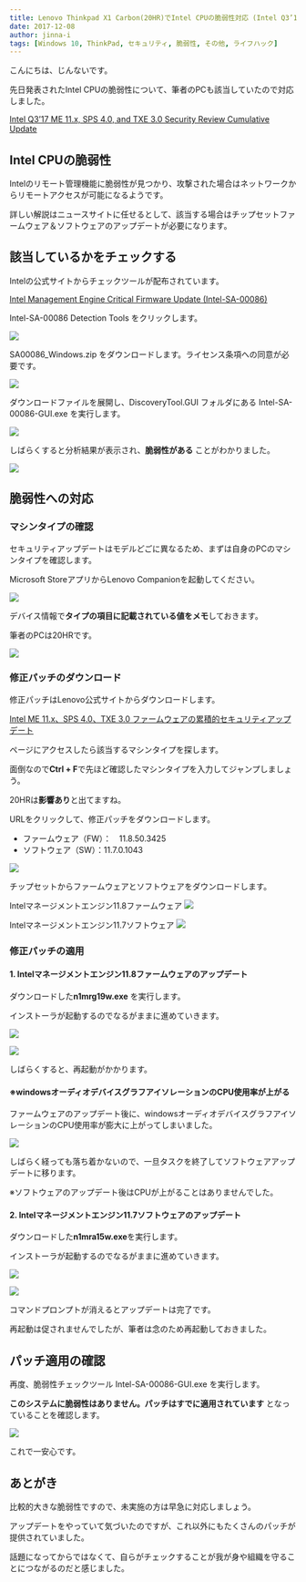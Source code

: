 ```yaml
---
title: Lenovo Thinkpad X1 Carbon(20HR)でIntel CPUの脆弱性対応 (Intel Q3’17 ME 11.x, SPS 4.0, and TXE 3.0 Security Review Cumulative Update)
date: 2017-12-08
author: jinna-i
tags: [Windows 10, ThinkPad, セキュリティ, 脆弱性, その他, ライフハック]
---
```


こんにちは、じんないです。

先日発表されたIntel CPUの脆弱性について、筆者のPCも該当していたので対応しました。

[Intel Q3’17 ME 11.x, SPS 4.0, and TXE 3.0 Security Review Cumulative Update](https://security-center.intel.com/advisory.aspx?intelid=INTEL-SA-00086&languageid=en-fr)

## Intel CPUの脆弱性

Intelのリモート管理機能に脆弱性が見つかり、攻撃された場合はネットワークからリモートアクセスが可能になるようです。

詳しい解説はニュースサイトに任せるとして、該当する場合はチップセットファームウェア＆ソフトウェアのアップデートが必要になります。

## 該当しているかをチェックする

Intelの公式サイトからチェックツールが配布されています。

[Intel Management Engine Critical Firmware Update (Intel-SA-00086)](https://www.intel.com/content/www/us/en/support/articles/000025619/software.html)

Intel-SA-00086 Detection Tools をクリックします。

![](images/handle-vulnerability-of-intel-for-thinkpad-x1-carbon-1.png)

SA00086_Windows.zip をダウンロードします。ライセンス条項への同意が必要です。

![](images/handle-vulnerability-of-intel-for-thinkpad-x1-carbon-2.png)

ダウンロードファイルを展開し、DiscoveryTool.GUI フォルダにある Intel-SA-00086-GUI.exe を実行します。

![](images/handle-vulnerability-of-intel-for-thinkpad-x1-carbon-3.png)

しばらくすると分析結果が表示され、**脆弱性がある** ことがわかりました。

![](images/handle-vulnerability-of-intel-for-thinkpad-x1-carbon-4.png)

## 脆弱性への対応

### マシンタイプの確認

セキュリティアップデートはモデルどごに異なるため、まずは自身のPCのマシンタイプを確認します。

Microsoft StoreアプリからLenovo Companionを起動してください。

![](images/handle-vulnerability-of-intel-for-thinkpad-x1-carbon-5.png)

デバイス情報で**タイプの項目に記載されている値をメモ**しておきます。

筆者のPCは20HRです。

![](images/handle-vulnerability-of-intel-for-thinkpad-x1-carbon-6.png)

### 修正パッチのダウンロード

修正パッチはLenovo公式サイトからダウンロードします。

[Intel ME 11.x、SPS 4.0、TXE 3.0 ファームウェアの累積的セキュリティアップデート](https://support.lenovo.com/jp/ja/product_security/len-17297)

ページにアクセスしたら該当するマシンタイプを探します。

面倒なので**Ctrl + F**で先ほど確認したマシンタイプを入力してジャンプしましょう。

20HRは**影響あり**と出てますね。

URLをクリックして、修正パッチをダウンロードします。

* ファームウェア（FW）：　11.8.50.3425
* ソフトウェア（SW）：11.7.0.1043

![](images/handle-vulnerability-of-intel-for-thinkpad-x1-carbon-7.png)

チップセットからファームウェアとソフトウェアをダウンロードします。

Intelマネージメントエンジン11.8ファームウェア
![](images/handle-vulnerability-of-intel-for-thinkpad-x1-carbon-8.png)

Intelマネージメントエンジン11.7ソフトウェア
![](images/handle-vulnerability-of-intel-for-thinkpad-x1-carbon-9.png)

### 修正パッチの適用

#### 1. Intelマネージメントエンジン11.8ファームウェアのアップデート

ダウンロードした**n1mrg19w.exe** を実行します。

インストーラが起動するのでなるがままに進めていきます。

![](images/handle-vulnerability-of-intel-for-thinkpad-x1-carbon-10.png)

![](images/handle-vulnerability-of-intel-for-thinkpad-x1-carbon-11.png)

しばらくすると、再起動がかかります。

#### ※windowsオーディオデバイスグラフアイソレーションのCPU使用率が上がる

ファームウェアのアップデート後に、windowsオーディオデバイスグラフアイソレーションのCPU使用率が膨大に上がってしまいました。

![](images/handle-vulnerability-of-intel-for-thinkpad-x1-carbon-12.png)

しばらく経っても落ち着かないので、一旦タスクを終了してソフトウェアアップデートに移ります。

※ソフトウェアのアップデート後はCPUが上がることはありませんでした。

#### 2. Intelマネージメントエンジン11.7ソフトウェアのアップデート


ダウンロードした**n1mra15w.exe**を実行します。

インストーラが起動するのでなるがままに進めていきます。

![](images/handle-vulnerability-of-intel-for-thinkpad-x1-carbon-13.png)

![](images/handle-vulnerability-of-intel-for-thinkpad-x1-carbon-14.png)

コマンドプロンプトが消えるとアップデートは完了です。

再起動は促されませんでしたが、筆者は念のため再起動しておきました。

## パッチ適用の確認

再度、脆弱性チェックツール Intel-SA-00086-GUI.exe を実行します。

**このシステムに脆弱性はありません。パッチはすでに適用されています** となっていることを確認します。

![](images/handle-vulnerability-of-intel-for-thinkpad-x1-carbon-15.png)

これで一安心です。

## あとがき

比較的大きな脆弱性ですので、未実施の方は早急に対応しましょう。

アップデートをやっていて気づいたのですが、これ以外にもたくさんのパッチが提供されていました。

話題になってからではなくて、自らがチェックすることが我が身や組織を守ることにつながるのだと感じました。
